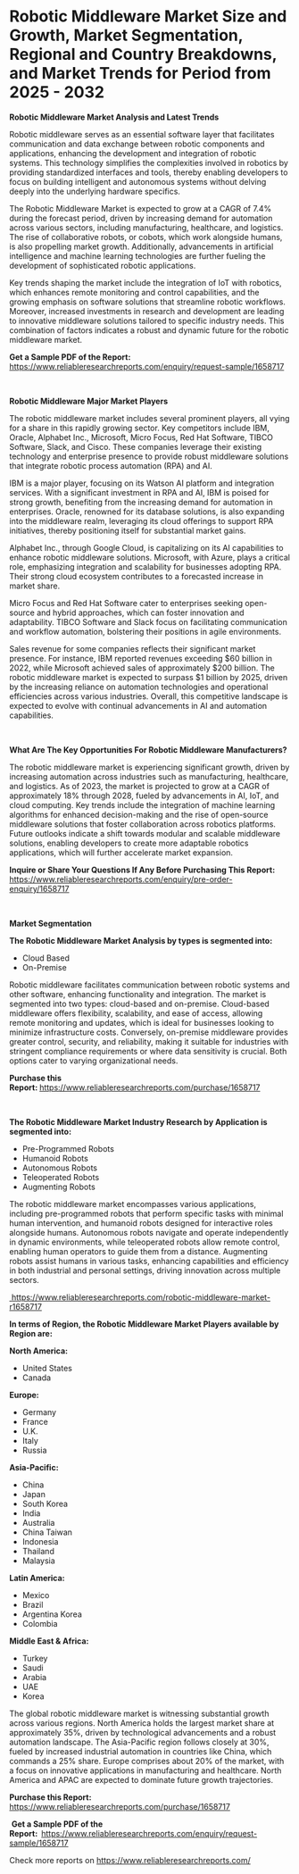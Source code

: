 <p><h1>Robotic Middleware Market Size and Growth, Market Segmentation, Regional and Country Breakdowns, and Market Trends for Period from 2025 -  2032</h1></p><p><strong>Robotic Middleware Market Analysis and Latest Trends</strong></p>
<p><p>Robotic middleware serves as an essential software layer that facilitates communication and data exchange between robotic components and applications, enhancing the development and integration of robotic systems. This technology simplifies the complexities involved in robotics by providing standardized interfaces and tools, thereby enabling developers to focus on building intelligent and autonomous systems without delving deeply into the underlying hardware specifics.</p><p>The Robotic Middleware Market is expected to grow at a CAGR of 7.4% during the forecast period, driven by increasing demand for automation across various sectors, including manufacturing, healthcare, and logistics. The rise of collaborative robots, or cobots, which work alongside humans, is also propelling market growth. Additionally, advancements in artificial intelligence and machine learning technologies are further fueling the development of sophisticated robotic applications.</p><p>Key trends shaping the market include the integration of IoT with robotics, which enhances remote monitoring and control capabilities, and the growing emphasis on software solutions that streamline robotic workflows. Moreover, increased investments in research and development are leading to innovative middleware solutions tailored to specific industry needs. This combination of factors indicates a robust and dynamic future for the robotic middleware market.</p></p>
<p><strong>Get a Sample PDF of the Report:&nbsp;</strong> <a href="https://www.reliableresearchreports.com/enquiry/request-sample/1658717?utm_campaign=3031&utm_medium=2&utm_source=Github&utm_content=ia&utm_term=09032025&utm_id=robotic-middleware">https://www.reliableresearchreports.com/enquiry/request-sample/1658717</a></p>
<p>&nbsp;</p>
<p><strong>Robotic Middleware Major Market Players</strong></p>
<p><p>The robotic middleware market includes several prominent players, all vying for a share in this rapidly growing sector. Key competitors include IBM, Oracle, Alphabet Inc., Microsoft, Micro Focus, Red Hat Software, TIBCO Software, Slack, and Cisco. These companies leverage their existing technology and enterprise presence to provide robust middleware solutions that integrate robotic process automation (RPA) and AI.</p><p>IBM is a major player, focusing on its Watson AI platform and integration services. With a significant investment in RPA and AI, IBM is poised for strong growth, benefiting from the increasing demand for automation in enterprises. Oracle, renowned for its database solutions, is also expanding into the middleware realm, leveraging its cloud offerings to support RPA initiatives, thereby positioning itself for substantial market gains.</p><p>Alphabet Inc., through Google Cloud, is capitalizing on its AI capabilities to enhance robotic middleware solutions. Microsoft, with Azure, plays a critical role, emphasizing integration and scalability for businesses adopting RPA. Their strong cloud ecosystem contributes to a forecasted increase in market share.</p><p>Micro Focus and Red Hat Software cater to enterprises seeking open-source and hybrid approaches, which can foster innovation and adaptability. TIBCO Software and Slack focus on facilitating communication and workflow automation, bolstering their positions in agile environments.</p><p>Sales revenue for some companies reflects their significant market presence. For instance, IBM reported revenues exceeding $60 billion in 2022, while Microsoft achieved sales of approximately $200 billion. The robotic middleware market is expected to surpass $1 billion by 2025, driven by the increasing reliance on automation technologies and operational efficiencies across various industries. Overall, this competitive landscape is expected to evolve with continual advancements in AI and automation capabilities.</p></p>
<p>&nbsp;</p>
<p><strong>What Are The Key Opportunities For Robotic Middleware Manufacturers?</strong></p>
<p><p>The robotic middleware market is experiencing significant growth, driven by increasing automation across industries such as manufacturing, healthcare, and logistics. As of 2023, the market is projected to grow at a CAGR of approximately 18% through 2028, fueled by advancements in AI, IoT, and cloud computing. Key trends include the integration of machine learning algorithms for enhanced decision-making and the rise of open-source middleware solutions that foster collaboration across robotics platforms. Future outlooks indicate a shift towards modular and scalable middleware solutions, enabling developers to create more adaptable robotics applications, which will further accelerate market expansion.</p></p>
<p><strong>Inquire or Share Your Questions If Any Before Purchasing This Report:</strong> <a href="https://www.reliableresearchreports.com/enquiry/pre-order-enquiry/1658717?utm_campaign=3031&utm_medium=2&utm_source=Github&utm_content=ia&utm_term=09032025&utm_id=robotic-middleware">https://www.reliableresearchreports.com/enquiry/pre-order-enquiry/1658717</a></p>
<p>&nbsp;</p>
<p><strong>Market Segmentation</strong></p>
<p><strong>The Robotic Middleware Market Analysis by types is segmented into:</strong></p>
<p><ul><li>Cloud Based</li><li>On-Premise</li></ul></p>
<p><p>Robotic middleware facilitates communication between robotic systems and other software, enhancing functionality and integration. The market is segmented into two types: cloud-based and on-premise. Cloud-based middleware offers flexibility, scalability, and ease of access, allowing remote monitoring and updates, which is ideal for businesses looking to minimize infrastructure costs. Conversely, on-premise middleware provides greater control, security, and reliability, making it suitable for industries with stringent compliance requirements or where data sensitivity is crucial. Both options cater to varying organizational needs.</p></p>
<p><strong>Purchase this Report:&nbsp;</strong><a href="https://www.reliableresearchreports.com/purchase/1658717?utm_campaign=3031&utm_medium=2&utm_source=Github&utm_content=ia&utm_term=09032025&utm_id=robotic-middleware">https://www.reliableresearchreports.com/purchase/1658717</a></p>
<p>&nbsp;</p>
<p><strong>The Robotic Middleware Market Industry Research by Application is segmented into:</strong></p>
<p><ul><li>Pre-Programmed Robots</li><li>Humanoid Robots</li><li>Autonomous Robots</li><li>Teleoperated Robots</li><li>Augmenting Robots</li></ul></p>
<p><p>The robotic middleware market encompasses various applications, including pre-programmed robots that perform specific tasks with minimal human intervention, and humanoid robots designed for interactive roles alongside humans. Autonomous robots navigate and operate independently in dynamic environments, while teleoperated robots allow remote control, enabling human operators to guide them from a distance. Augmenting robots assist humans in various tasks, enhancing capabilities and efficiency in both industrial and personal settings, driving innovation across multiple sectors.</p></p>
<p><a href="https://www.reliableresearchreports.com/robotic-middleware-market-r1658717?utm_campaign=3031&utm_medium=2&utm_source=Github&utm_content=ia&utm_term=09032025&utm_id=robotic-middleware">&nbsp;https://www.reliableresearchreports.com/robotic-middleware-market-r1658717</a></p>
<p><strong>In terms of Region, the Robotic Middleware Market Players available by Region are:</strong></p>
<p>
    <p> <strong> North America: </strong>
        <ul>
            <li>United States</li>
            <li>Canada</li>
        </ul>
        </p> 
    <p> <strong> Europe: </strong>
        <ul>
            <li>Germany</li>
            <li>France</li>
            <li>U.K.</li>
            <li>Italy</li>
            <li>Russia</li>
        </ul>
        </p> 
    <p> <strong> Asia-Pacific: </strong>
        <ul>
            <li>China</li>
            <li>Japan</li>
            <li>South Korea</li>
            <li>India</li>
            <li>Australia</li>
            <li>China Taiwan</li>
            <li>Indonesia</li>
            <li>Thailand</li>
            <li>Malaysia</li>
        </ul>
        </p> 
    <p> <strong> Latin America: </strong>
        <ul>
            <li>Mexico</li>
            <li>Brazil</li>
            <li>Argentina Korea</li>
            <li>Colombia</li>
        </ul>
        </p> 
    <p> <strong> Middle East & Africa: </strong>
        <ul>
            <li>Turkey</li>
            <li>Saudi</li>
            <li>Arabia</li>
            <li>UAE</li>
            <li>Korea</li>
        </ul>
    </p>
    </p>
<p><p>The global robotic middleware market is witnessing substantial growth across various regions. North America holds the largest market share at approximately 35%, driven by technological advancements and a robust automation landscape. The Asia-Pacific region follows closely at 30%, fueled by increased industrial automation in countries like China, which commands a 25% share. Europe comprises about 20% of the market, with a focus on innovative applications in manufacturing and healthcare. North America and APAC are expected to dominate future growth trajectories.</p></p>
<p><strong>Purchase this Report: </strong><a href="https://www.reliableresearchreports.com/purchase/1658717?utm_campaign=3031&utm_medium=2&utm_source=Github&utm_content=ia&utm_term=09032025&utm_id=robotic-middleware">https://www.reliableresearchreports.com/purchase/1658717</a></p>
<p>&nbsp;<strong>Get a Sample PDF of the Report:&nbsp;&nbsp;</strong><a href="https://www.reliableresearchreports.com/enquiry/request-sample/1658717?utm_campaign=3031&utm_medium=2&utm_source=Github&utm_content=ia&utm_term=09032025&utm_id=robotic-middleware">https://www.reliableresearchreports.com/enquiry/request-sample/1658717</a></p>
<p><strong></strong></p>
<p>Check more reports on <a href="https://www.reliableresearchreports.com/?utm_campaign=3031&utm_medium=2&utm_source=Github&utm_content=ia&utm_term=09032025&utm_id=robotic-middleware">https://www.reliableresearchreports.com/</a></p>